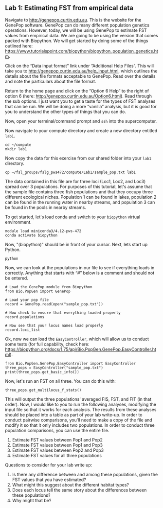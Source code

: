 ## Lab 1: Estimating FST from empirical data

Navigate to http://genepop.curtin.edu.au. This is the website for the GenePop software. GenePop can do many different population genetics operations. However, today, we will be using GenePop to estimate FST values from empirical data. We are going to be using the version that comes packed with Biopython. We will get started by doing some of the things outlined here: https://www.tutorialspoint.com/biopython/biopython_population_genetics.htm. 

Click on the “Data input format” link under “Additional Help Files”. This will take you to http://genepop.curtin.edu.au/help_input.html, which outlines the details about the file formats acceptable to GenePop. Read over the details and note the particulars about the file format.

Return to the home page and click on the “Option 6 Help” to the right of option 6 (here: http://genepop.curtin.edu.au/Option6.html). Read through the sub options. I just want you to get a taste for the types of FST analyses that can be run. We will be doing a more “vanilla” analysis, but it is good for you to understand the other types of things that you can do.

Now, open your terminal/command prompt and `ssh` into the supercomputer.

Now navigate to your compute directory and create a new directory entitled `lab1`. 
```
cd ~/compute
mkdir lab1
```
Now copy the data for this exercise from our shared folder into your `lab1` directory. 
```
cp ~/fsl_groups/fslg_pws472/compute/Lab1/sample_pop.txt lab1
```
The data contained in this file are for three loci (Loc1, Loc2, and Loc3) spread over 3 populations. For purposes of this tutorial, let's assume that the sample file contains three fish populations and that they occupy three different ecological niches. Population 1 can be found in lakes, population 2 can be found in the running water in nearby streams, and population 3 can be found in the pools in nearby streams.

To get started, let's load conda and switch to your `biopython` virtual environment.
```
module load miniconda3/4.12-pws-472
conda activate biopython
```
Now, "(biopython)" should be in front of your cursor. Next, lets start up Python.
```
python
```
Now, we can look at the populations in our file to see if everything loads in correctly. Anything that starts with “#” below is a comment and should not be entered. 
```
# Load the GenePop module from Biopython
from Bio.PopGen import GenePop

# Load your pop file
record = GenePop.read(open("sample_pop.txt"))

# Now check to ensure that everything loaded properly
record.populations

# Now see that your locus names load properly
record.loci_list
```

Ok, now we can load the `EasyController`, which will allow us to conduct some tests (for full capability, check here: https://biopython.org/docs/1.75/api/Bio.PopGen.GenePop.EasyController.html). 

```
from Bio.PopGen.GenePop.EasyController import EasyController
three_pops = EasyController("sample_pop.txt")
print(three_pops.get_basic_info())
```
Now, let's run an FST on all three. You can do this with:
```
three_pops.get_multilocus_f_stats()
```

This will output the three populations' averaged FIS, FST, and FIT (in that order). Now, I would like to you to run the following analyses, modifying the input file so that it works for each analysis. The results from these analyses should be placed into a table as part of your lab write-up. In order to conduct pairwise comparisons, you'll need to make a copy of the file and modify it so that it only includes two populations. In order to conduct three population comparisons, you can use the entire file.

1.	Estimate FST values between Pop1 and Pop2
2.	Estimate FST values between Pop1 and Pop3
3.	Estimate FST values between Pop2 and Pop3
4.	Estimate FST values for all three populations

Questions to consider for your lab write up:
1.	Is there any difference between and among these populations, given the FST values that you have estimated?
2.	What might this suggest about the different habitat types?
3.	Does each locus tell the same story about the differences between these populations?
4.	Why might that be?

